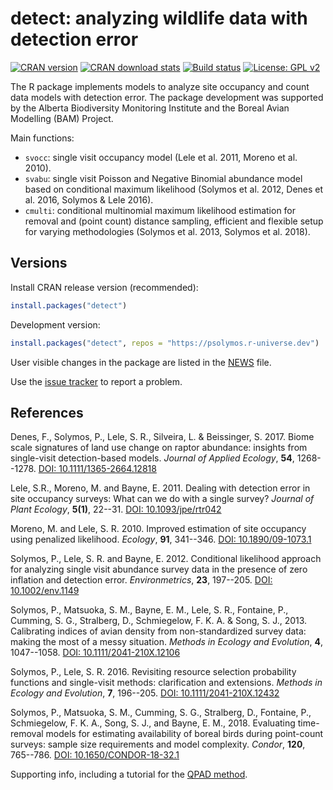 # detect: analyzing wildlife data with detection error

[![CRAN version](http://www.r-pkg.org/badges/version/detect)](https://CRAN.R-project.org/package=detect)
[![CRAN download stats](http://cranlogs.r-pkg.org/badges/grand-total/detect)](https://www.rdocumentation.org/packages/detect/)
[![Build status](https://github.com/psolymos/detect/actions/workflows/check.yml/badge.svg)](https://github.com/psolymos/detect/actions)
[![License: GPL v2](https://img.shields.io/badge/License-GPL%20v2-blue.svg)](https://www.gnu.org/licenses/old-licenses/gpl-2.0.en.html)

The R package implements models to analyze
site occupancy and count data models with detection error.
The package development was supported by the
Alberta Biodiversity Monitoring Institute and the
Boreal Avian Modelling (BAM) Project.

Main functions:

* `svocc`: single visit occupancy model (Lele et al. 2011, Moreno et al. 2010).
* `svabu`: single visit Poisson and Negative Binomial abundance model based on conditional maximum likelihood (Solymos et al. 2012, Denes et al. 2016, Solymos & Lele 2016).
* `cmulti`: conditional multinomial maximum likelihood estimation for removal and (point count) distance sampling, efficient and flexible setup for varying methodologies (Solymos et al. 2013, Solymos et al. 2018).

## Versions

Install CRAN release version (recommended):

```R
install.packages("detect")
```

Development version:

```R
install.packages("detect", repos = "https://psolymos.r-universe.dev")
```

User visible changes in the package are listed in the [NEWS](NEWS.md) file.

Use the [issue tracker](https://github.com/psolymos/detect/issues)
to report a problem.

## References

Denes, F., Solymos, P., Lele, S. R., Silveira, L. & Beissinger, S. 2017.
Biome scale signatures of land use change on raptor abundance:
insights from single-visit detection-based models.
_Journal of Applied Ecology_, **54**, 1268--1278.
[DOI: 10.1111/1365-2664.12818](https://dx.doi.org/10.1111/1365-2664.12818)

Lele, S.R., Moreno, M. and Bayne, E. 2011.
Dealing with detection error in site occupancy surveys:
What can we do with a single survey?
_Journal of Plant Ecology_, **5(1)**, 22--31.
[DOI: 10.1093/jpe/rtr042](https://dx.doi.org/10.1093/jpe/rtr042)

Moreno, M. and Lele, S. R. 2010.
Improved estimation of site occupancy using penalized likelihood.
_Ecology_, **91**, 341--346.
[DOI: 10.1890/09-1073.1](https://dx.doi.org/10.1890/09-1073.1)

Solymos, P., Lele, S. R. and Bayne, E. 2012.
Conditional likelihood approach for analyzing single visit
abundance survey data in the presence of zero inflation and
detection error.
_Environmetrics_, **23**, 197--205.
[DOI: 10.1002/env.1149](https://dx.doi.org/10.1002/env.1149)

Solymos, P., Matsuoka, S. M., Bayne, E. M., Lele, S. R., Fontaine, P.,
Cumming, S. G., Stralberg, D., Schmiegelow, F. K. A. & Song, S. J., 2013.
Calibrating indices of avian density from non-standardized survey data:
making the most of a messy situation.
_Methods in Ecology and Evolution_, **4**, 1047--1058.
[DOI: 10.1111/2041-210X.12106](https://dx.doi.org/10.1111/2041-210X.12106)

Solymos, P., Lele, S. R. 2016.
Revisiting resource selection probability functions and single-visit methods:
clarification and extensions.
_Methods in Ecology and Evolution_, **7**, 196--205.
[DOI: 10.1111/2041-210X.12432](https://dx.doi.org/10.1111/2041-210X.12432)

Solymos, P., Matsuoka, S. M., Cumming, S. G., Stralberg, D., Fontaine, P.,
Schmiegelow, F. K. A., Song, S. J., and Bayne, E. M., 2018.
Evaluating time-removal models for estimating availability of boreal birds
during point-count surveys: sample size requirements and model complexity.
_Condor_, **120**, 765--786.
[DOI: 10.1650/CONDOR-18-32.1](https://dx.doi.org/10.1650/CONDOR-18-32.1)

Supporting info, including a tutorial for the 
[QPAD method](https://github.com/psolymos/QPAD/tree/master/inst/doc/v2).
